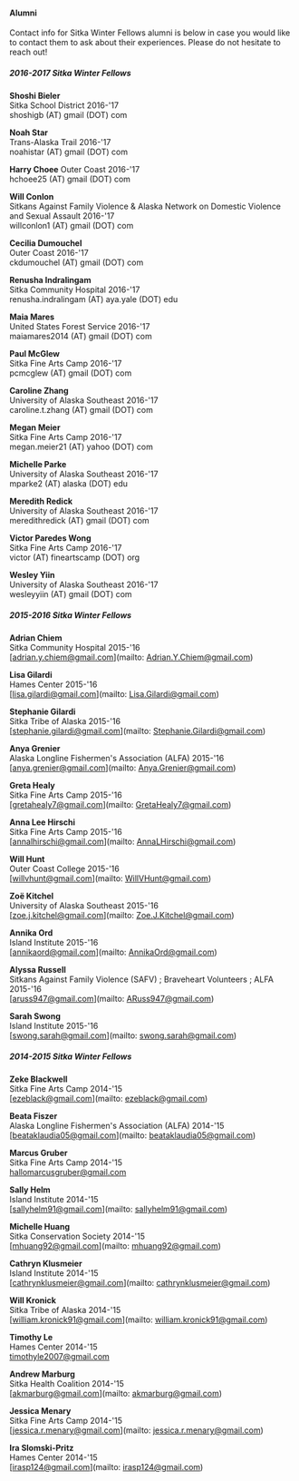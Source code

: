#### Alumni

Contact info for Sitka Winter Fellows alumni is below in case you would like to contact them to ask about their experiences. Please do not hesitate to reach out! 

##### 2016-2017 Sitka Winter Fellows

**Shoshi Bieler**  
Sitka School District 2016-'17  
shoshigb (AT) gmail (DOT) com

**Noah Star**  
Trans-Alaska Trail 2016-'17  
noahistar (AT) gmail (DOT) com

**Harry Choee** 
Outer Coast 2016-'17  
hchoee25 (AT) gmail (DOT) com

**Will Conlon**  
Sitkans Against Family Violence & Alaska Network on Domestic Violence and Sexual Assault 2016-'17  
willconlon1 (AT) gmail (DOT) com

**Cecilia Dumouchel**  
Outer Coast 2016-'17  
ckdumouchel (AT) gmail (DOT) com

**Renusha Indralingam**  
Sitka Community Hospital 2016-'17  
renusha.indralingam (AT) aya.yale (DOT) edu

**Maia Mares**  
United States Forest Service 2016-'17  
maiamares2014 (AT) gmail (DOT) com

**Paul McGlew**  
Sitka Fine Arts Camp 2016-'17  
pcmcglew (AT) gmail (DOT) com

**Caroline Zhang**  
University of Alaska Southeast 2016-'17  
caroline.t.zhang (AT) gmail (DOT) com

**Megan Meier**  
Sitka Fine Arts Camp 2016-'17  
megan.meier21 (AT) yahoo (DOT) com

**Michelle Parke**  
University of Alaska Southeast 2016-'17  
mparke2 (AT) alaska (DOT) edu

**Meredith Redick**  
University of Alaska Southeast 2016-'17  
meredithredick (AT) gmail (DOT) com



**Victor Paredes Wong**  
Sitka Fine Arts Camp 2016-'17  
victor (AT) fineartscamp (DOT) org

**Wesley Yiin**  
University of Alaska Southeast 2016-'17  
wesleyyiin (AT) gmail (DOT) com


##### 2015-2016 Sitka Winter Fellows

**Adrian Chiem**  
Sitka Community Hospital 2015-'16  
[adrian.y.chiem@gmail.com](mailto: Adrian.Y.Chiem@gmail.com)

**Lisa Gilardi**  
Hames Center 2015-'16  
[lisa.gilardi@gmail.com](mailto: Lisa.Gilardi@gmail.com)

**Stephanie Gilardi**  
Sitka Tribe of Alaska 2015-'16  
[stephanie.gilardi@gmail.com](mailto: Stephanie.Gilardi@gmail.com)

**Anya Grenier**  
Alaska Longline Fishermen's Association (ALFA) 2015-'16  
[anya.grenier@gmail.com](mailto: Anya.Grenier@gmail.com)

**Greta Healy**  
Sitka Fine Arts Camp 2015-'16  
[gretahealy7@gmail.com](mailto: GretaHealy7@gmail.com)

**Anna Lee Hirschi**  
Sitka Fine Arts Camp 2015-'16  
[annalhirschi@gmail.com](mailto: AnnaLHirschi@gmail.com)

**Will Hunt**  
Outer Coast College 2015-'16  
[willvhunt@gmail.com](mailto: WillVHunt@gmail.com)

**Zoë Kitchel**  
University of Alaska Southeast 2015-'16  
[zoe.j.kitchel@gmail.com](mailto: Zoe.J.Kitchel@gmail.com)

**Annika Ord**  
Island Institute 2015-'16  
[annikaord@gmail.com](mailto: AnnikaOrd@gmail.com)

**Alyssa Russell**  
Sitkans Against Family Violence (SAFV) ; Braveheart Volunteers ; ALFA  2015-'16  
[aruss947@gmail.com](mailto: ARuss947@gmail.com)

**Sarah Swong**  
Island Institute 2015-'16  
[swong.sarah@gmail.com](mailto: swong.sarah@gmail.com)


##### 2014-2015 Sitka Winter Fellows

**Zeke Blackwell**  
Sitka Fine Arts Camp 2014-'15  
[ezeblack@gmail.com](mailto: ezeblack@gmail.com)

**Beata Fiszer**  
Alaska Longline Fishermen's Association (ALFA) 2014-'15  
[beataklaudia05@gmail.com](mailto: beataklaudia05@gmail.com)

**Marcus Gruber**  
Sitka Fine Arts Camp 2014-'15  
[hallomarcusgruber@gmail.com](mailto:hallomarcusgruber@gmail.com)

**Sally Helm**  
Island Institute 2014-'15  
[sallyhelm91@gmail.com](mailto: sallyhelm91@gmail.com)

**Michelle Huang**  
Sitka Conservation Society 2014-'15  
[mhuang92@gmail.com](mailto: mhuang92@gmail.com)

**Cathryn Klusmeier**  
Island Institute 2014-'15  
[cathrynklusmeier@gmail.com](mailto: cathrynklusmeier@gmail.com)

**Will Kronick**  
Sitka Tribe of Alaska 2014-'15  
[william.kronick91@gmail.com](mailto: william.kronick91@gmail.com)

**Timothy Le**  
Hames Center 2014-'15  
[timothyle2007@gmail.com](mailto:timothyle2007@gmail.com)

**Andrew Marburg**  
Sitka Health Coalition 2014-'15  
[akmarburg@gmail.com](mailto: akmarburg@gmail.com)

**Jessica Menary**  
Sitka Fine Arts Camp 2014-'15  
[jessica.r.menary@gmail.com](mailto: jessica.r.menary@gmail.com)

**Ira Slomski-Pritz**  
Hames Center 2014-'15  
[irasp124@gmail.com](mailto: irasp124@gmail.com)

























